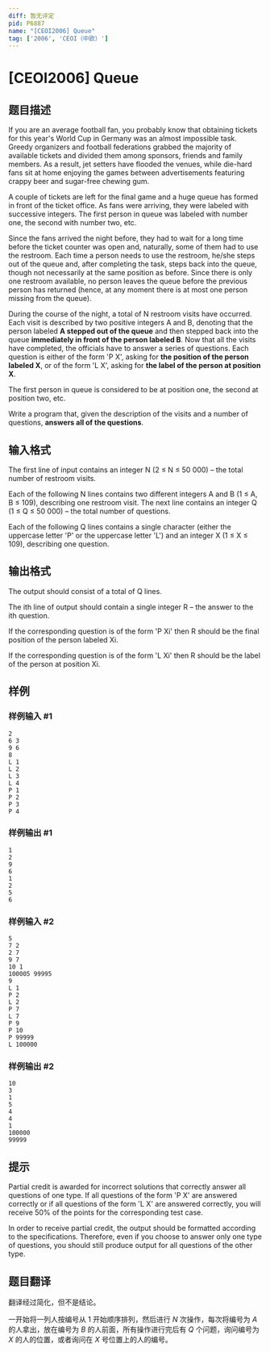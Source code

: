 ```yaml
---
diff: 暂无评定
pid: P6887
name: "[CEOI2006] Queue"
tag: ['2006', 'CEOI（中欧）']
---
```

# [CEOI2006] Queue
## 题目描述

If you are an average football fan, you probably know that obtaining tickets for this year's World Cup in
Germany was an almost impossible task. Greedy organizers and football federations grabbed the majority of
available tickets and divided them among sponsors, friends and family members. As a result, jet setters have
flooded the venues, while die-hard fans sit at home enjoying the games between advertisements featuring crappy
beer and sugar-free chewing gum.

A couple of tickets are left for the final game and a huge queue has formed in front of the ticket office. As fans
were arriving, they were labeled with successive integers. The first person in queue was labeled with number one,
the second with number two, etc.

Since the fans arrived the night before, they had to wait for a long time before the ticket counter was open and,
naturally, some of them had to use the restroom. Each time a person needs to use the restroom, he/she steps
out of the queue and, after completing the task, steps back into the queue, though not necessarily at the same
position as before. Since there is only one restroom available, no person leaves the queue before the previous
person has returned (hence, at any moment there is at most one person missing from the queue).

During the course of the night, a total of N restroom visits have occurred. Each visit is described by two positive
integers A and B, denoting that the person labeled **A stepped out of the queue** and then stepped back into the
queue **immediately in front of the person labeled B**. Now that all the visits have completed, the officials have
to answer a series of questions. Each question is either of the form 'P X', asking for **the position of the person
labeled X**, or of the form 'L X', asking for **the label of the person at position X**.

The first person in queue is considered to be at position one, the second at position two, etc.

Write a program that, given the description of the visits and a number of questions, **answers all of the
questions**. 
## 输入格式

The first line of input contains an integer N (2 ≤ N ≤ 50 000) – the total number of restroom visits.

Each of the following N lines contains two different integers A and B (1 ≤ A, B ≤ 109), describing one restroom
visit. The next line contains an integer Q (1 ≤ Q ≤ 50 000) – the total number of questions.

Each of the following Q lines contains a single character (either the uppercase letter 'P' or the uppercase letter
'L') and an integer X (1 ≤ X ≤ 109), describing one question. 
## 输出格式

The output should consist of a total of Q lines.

The ith line of output should contain a single integer R – the answer to the ith question.

If the corresponding question is of the form 'P Xi' then R should be the final position of the person labeled Xi.

If the corresponding question is of the form 'L Xi' then R should be the label of the person at position Xi. 
## 样例

### 样例输入 #1
```
2
6 3
9 6
8
L 1
L 2
L 3
L 4
P 1
P 2
P 3
P 4 
```
### 样例输出 #1
```
1
2
9
6
1
2
5
6 
```
### 样例输入 #2
```
5
7 2
2 7
9 7
10 1
100005 99995
9
L 1
P 2
L 2
P 7
L 7
P 9
P 10
P 99999
L 100000 
```
### 样例输出 #2
```
10
3
1
5
4
4
1
100000
99999 
```
## 提示

Partial credit is awarded for incorrect solutions that correctly answer all questions of one type. If all questions of
the form 'P X' are answered correctly or if all questions of the form 'L X' are answered correctly, you will receive
50% of the points for the corresponding test case.

In order to receive partial credit, the output should be formatted according to the specifications. Therefore, even
if you choose to answer only one type of questions, you should still produce output for all questions of the other
type. 
## 题目翻译

翻译经过简化，但不是结论。

一开始将一列人按编号从 $1$ 开始顺序排列，然后进行 $N$ 次操作，每次将编号为 $A$ 的人拿出，放在编号为 $B$ 的人前面，所有操作进行完后有 $Q$ 个问题，询问编号为 $X$ 的人的位置，或者询问在 $X$ 号位置上的人的编号。
